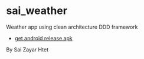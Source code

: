 # sai_weather

Weather app using clean architecture DDD framework

- [get android release apk](<https://github.com/SaiZayarHtet7/sai_weather/blob/master/sai_weather(4-Jun-2023).apk>)

By Sai Zayar Htet
